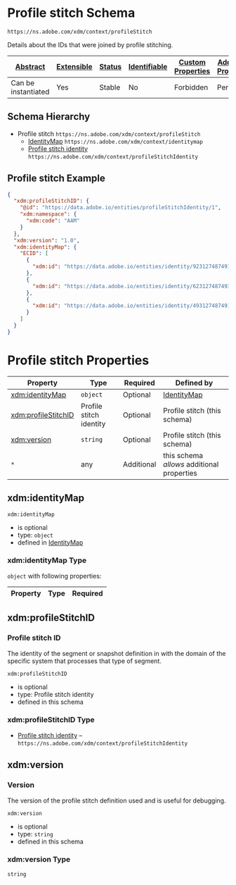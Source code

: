 
# Profile stitch Schema

```
https://ns.adobe.com/xdm/context/profileStitch
```

Details about the IDs that were joined by profile stitching.

| [Abstract](../../abstract.md) | [Extensible](../../extensions.md) | [Status](../../status.md) | [Identifiable](../../id.md) | [Custom Properties](../../extensions.md) | [Additional Properties](../../extensions.md) | Defined In |
|-------------------------------|-----------------------------------|---------------------------|-----------------------------|------------------------------------------|----------------------------------------------|------------|
| Can be instantiated | Yes | Stable | No | Forbidden | Permitted | [datatypes/profilestitch.schema.json](datatypes/profilestitch.schema.json) |
## Schema Hierarchy

* Profile stitch `https://ns.adobe.com/xdm/context/profileStitch`
  * [IdentityMap](../fieldgroups/shared/identitymap.schema.md) `https://ns.adobe.com/xdm/context/identitymap`
  * [Profile stitch identity](profilestitchidentity.schema.md) `https://ns.adobe.com/xdm/context/profileStitchIdentity`


## Profile stitch Example
```json
{
  "xdm:profileStitchID": {
    "@id": "https://data.adobe.io/entities/profileStitchIdentity/1",
    "xdm:namespace": {
      "xdm:code": "AAM"
    }
  },
  "xdm:version": "1.0",
  "xdm:identityMap": {
    "ECID": [
      {
        "xdm:id": "https://data.adobe.io/entities/identity/92312748749128"
      },
      {
        "xdm:id": "https://data.adobe.io/entities/identity/62312748749321"
      },
      {
        "xdm:id": "https://data.adobe.io/entities/identity/49312748749132"
      }
    ]
  }
}
```

# Profile stitch Properties

| Property | Type | Required | Defined by |
|----------|------|----------|------------|
| [xdm:identityMap](#xdmidentitymap) | `object` | Optional | [IdentityMap](../fieldgroups/shared/identitymap.schema.md#xdmidentitymap) |
| [xdm:profileStitchID](#xdmprofilestitchid) | Profile stitch identity | Optional | Profile stitch (this schema) |
| [xdm:version](#xdmversion) | `string` | Optional | Profile stitch (this schema) |
| `*` | any | Additional | this schema *allows* additional properties |

## xdm:identityMap


`xdm:identityMap`
* is optional
* type: `object`
* defined in [IdentityMap](../fieldgroups/shared/identitymap.schema.md#xdmidentitymap)

### xdm:identityMap Type


`object` with following properties:


| Property | Type | Required |
|----------|------|----------|






## xdm:profileStitchID
### Profile stitch ID

The identity of the segment or snapshot definition in with the domain of the specific system that processes that type of segment.

`xdm:profileStitchID`
* is optional
* type: Profile stitch identity
* defined in this schema

### xdm:profileStitchID Type


* [Profile stitch identity](profilestitchidentity.schema.md) – `https://ns.adobe.com/xdm/context/profileStitchIdentity`





## xdm:version
### Version

The version of the profile stitch definition used and is useful for debugging.

`xdm:version`
* is optional
* type: `string`
* defined in this schema

### xdm:version Type


`string`





